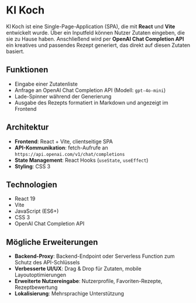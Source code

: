 # KI Koch

KI Koch ist eine Single-Page-Application (SPA), die mit **React** und **Vite** entwickelt wurde. Über ein Inputfeld können Nutzer Zutaten eingeben, die sie zu Hause haben. Anschließend wird per **OpenAI Chat Completion API** ein kreatives und passendes Rezept generiert, das direkt auf diesen Zutaten basiert.

## Funktionen
- Eingabe einer Zutatenliste
- Anfrage an OpenAI Chat Completion API (Modell: `gpt-4o-mini`)
- Lade-Spinner während der Generierung
- Ausgabe des Rezepts formatiert in Markdown und angezeigt im Frontend

## Architektur
- **Frontend**: React + Vite, clientseitige SPA
- **API-Kommunikation**: fetch-Aufrufe an `https://api.openai.com/v1/chat/completions`
- **State Management**: React Hooks (`useState`, `useEffect`)
- **Styling**: CSS 3

## Technologien
- React 19
- Vite
- JavaScript (ES6+)  
- CSS 3
- OpenAI Chat Completion API  

## Mögliche Erweiterungen
- **Backend-Proxy**: Backend-Endpoint oder Serverless Function zum Schutz des API-Schlüssels  
- **Verbesserte UI/UX**: Drag & Drop für Zutaten, mobile Layoutoptimierungen  
- **Erweiterte Nutzereingabe**: Nutzerprofile, Favoriten-Rezepte, Rezeptbewertung  
- **Lokalisierung**: Mehrsprachige Unterstützung
